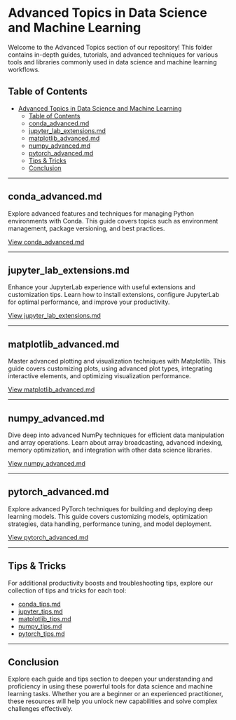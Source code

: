 # Advanced Topics in Data Science and Machine Learning

Welcome to the Advanced Topics section of our repository! This folder contains in-depth guides, tutorials, and advanced techniques for various tools and libraries commonly used in data science and machine learning workflows.

## Table of Contents

- [Advanced Topics in Data Science and Machine Learning](#advanced-topics-in-data-science-and-machine-learning)
  - [Table of Contents](#table-of-contents)
  - [conda\_advanced.md](#conda_advancedmd)
  - [jupyter\_lab\_extensions.md](#jupyter_lab_extensionsmd)
  - [matplotlib\_advanced.md](#matplotlib_advancedmd)
  - [numpy\_advanced.md](#numpy_advancedmd)
  - [pytorch\_advanced.md](#pytorch_advancedmd)
  - [Tips \& Tricks](#tips--tricks)
  - [Conclusion](#conclusion)

---

## conda_advanced.md

Explore advanced features and techniques for managing Python environments with Conda. This guide covers topics such as environment management, package versioning, and best practices.

[View conda_advanced.md](conda_advanced.md)

---

## jupyter_lab_extensions.md

Enhance your JupyterLab experience with useful extensions and customization tips. Learn how to install extensions, configure JupyterLab for optimal performance, and improve your productivity.

[View jupyter_lab_extensions.md](jupyter_lab_extensions.md)

---

## matplotlib_advanced.md

Master advanced plotting and visualization techniques with Matplotlib. This guide covers customizing plots, using advanced plot types, integrating interactive elements, and optimizing visualization performance.

[View matplotlib_advanced.md](matplotlib_advanced.md)

---

## numpy_advanced.md

Dive deep into advanced NumPy techniques for efficient data manipulation and array operations. Learn about array broadcasting, advanced indexing, memory optimization, and integration with other data science libraries.

[View numpy_advanced.md](numpy_advanced.md)

---

## pytorch_advanced.md

Explore advanced PyTorch techniques for building and deploying deep learning models. This guide covers customizing models, optimization strategies, data handling, performance tuning, and model deployment.

[View pytorch_advanced.md](pytorch_advanced.md)

---

## Tips & Tricks

For additional productivity boosts and troubleshooting tips, explore our collection of tips and tricks for each tool:

- [conda_tips.md](tips_tricks/conda_tips.md)
- [jupyter_tips.md](tips_tricks/jupyter_tips.md)
- [matplotlib_tips.md](tips_tricks/matplotlib_tips.md)
- [numpy_tips.md](tips_tricks/numpy_tips.md)
- [pytorch_tips.md](tips_tricks/pytorch_tips.md)

---

## Conclusion

Explore each guide and tips section to deepen your understanding and proficiency in using these powerful tools for data science and machine learning tasks. Whether you are a beginner or an experienced practitioner, these resources will help you unlock new capabilities and solve complex challenges effectively.
